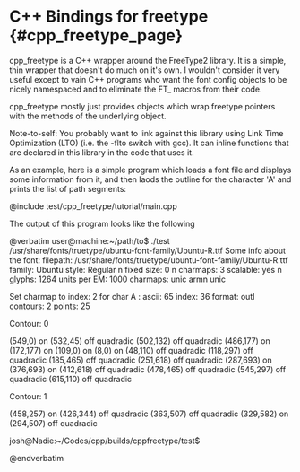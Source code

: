 C++ Bindings for freetype {#cpp_freetype_page}
==========

cpp_freetype is a C++ wrapper around the FreeType2 library. It is a simple,
thin wrapper that doesn't do much on it's own. I wouldn't consider it
very useful except to vain C++ programs who want the font config objects
to be nicely namespaced and to eliminate the FT_ macros from their code.

cpp_freetype mostly just provides objects which wrap freetype pointers
with the methods of the underlying object.

Note-to-self: You probably want to link against this library using
Link Time Optimization (LTO) (i.e. the -flto switch with gcc). It can
inline functions that are declared in this library in the code that
uses it.

As an example, here is a simple program which loads a font file and
displays some information from it, and then laods the outline for the
character 'A' and prints the list of path segments:

@include test/cpp_freetype/tutorial/main.cpp

The output of this program looks like the following

@verbatim
user@machine:~/path/to$ ./test /usr/share/fonts/truetype/ubuntu-font-family/Ubuntu-R.ttf
Some info about the font:
      filepath: /usr/share/fonts/truetype/ubuntu-font-family/Ubuntu-R.ttf
        family: Ubuntu
         style: Regular
  n fixed size: 0
    n charmaps: 3
      scalable: yes
      n glyphs: 1264
  units per EM: 1000
      charmaps:
                unic
                armn
                unic

Set charmap to index: 2
for char A :
    ascii: 65
    index: 36
   format: outl
 contours: 2
   points: 25


Contour: 0

   (549,0)  on
   (532,45)  off  quadradic
   (502,132)  off  quadradic
   (486,177)  on
   (172,177)  on
   (109,0)  on
   (8,0)  on
   (48,110)  off  quadradic
   (118,297)  off  quadradic
   (185,465)  off  quadradic
   (251,618)  off  quadradic
   (287,693)  on
   (376,693)  on
   (412,618)  off  quadradic
   (478,465)  off  quadradic
   (545,297)  off  quadradic
   (615,110)  off  quadradic

Contour: 1

   (458,257)  on
   (426,344)  off  quadradic
   (363,507)  off  quadradic
   (329,582)  on
   (294,507)  off  quadradic


josh@Nadie:~/Codes/cpp/builds/cppfreetype/test$

@endverbatim

